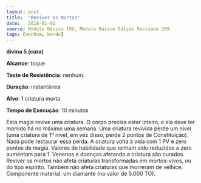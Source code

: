 ```yaml
---
layout: post
title:  "Reviver os Mortos"
date:   2018-01-01
source: Módulo Básico 199, Módulo Básico Edição Revisada 209.
tags: [nenhum, bardo]
---
```


**divina 5 (cura)**

**Alcance**: toque

**Teste de Resistência**: nenhum.

**Duração**: instantânea

**Alvo**: 1 criatura morta

**Tempo de Execução**: 10 minutos

Esta magia revive uma criatura. O corpo precisa estar inteiro, e ela deve ter morrido há no máximo uma semana. Uma criatura revivida perde um nível (uma criatura de 1º nível, em vez disso, perde 2 pontos de Constituição). Nada pode restaurar essa perda.
A criatura volta à vida com 1 PV e zero pontos de magia. Valores de habilidade que tenham sido reduzidos a zero aumentam para 1. Venenos e doenças afetando a criatura são curados.
Reviver os mortos não afeta criaturas transformadas em mortos-vivos, ou do tipo espírito. Também não afeta criaturas que morreram de velhice.
Componente material: um diamante (no valor de 5.000 TO).
